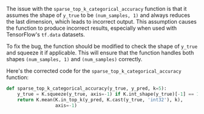 The issue with the `sparse_top_k_categorical_accuracy` function is that it assumes the shape of `y_true` to be `(num_samples, 1)` and always reduces the last dimension, which leads to incorrect output. This assumption causes the function to produce incorrect results, especially when used with TensorFlow's `tf.data` datasets.

To fix the bug, the function should be modified to check the shape of `y_true` and squeeze it if applicable. This will ensure that the function handles both shapes `(num_samples, 1)` and `(num_samples)` correctly.

Here's the corrected code for the `sparse_top_k_categorical_accuracy` function:

```python
def sparse_top_k_categorical_accuracy(y_true, y_pred, k=5):
    y_true = K.squeeze(y_true, axis=-1) if K.int_shape(y_true)[-1] == 1 else y_true
    return K.mean(K.in_top_k(y_pred, K.cast(y_true, 'int32'), k),
                  axis=-1)
```
